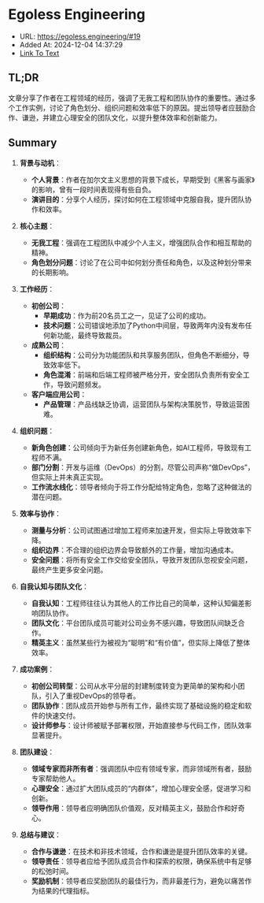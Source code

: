 # Egoless Engineering
- URL: https://egoless.engineering/#19
- Added At: 2024-12-04 14:37:29
- [Link To Text](2024-12-04-egoless-engineering_raw.md)

## TL;DR
文章分享了作者在工程领域的经历，强调了无我工程和团队协作的重要性。通过多个工作实例，讨论了角色划分、组织问题和效率低下的原因。提出领导者应鼓励合作、谦逊，并建立心理安全的团队文化，以提升整体效率和创新能力。

## Summary
1. **背景与动机**：
   - **个人背景**：作者在加尔文主义思想的背景下成长，早期受到《黑客与画家》的影响，曾有一段时间表现得有些自负。
   - **演讲目的**：分享个人经历，探讨如何在工程领域中克服自我，提升团队协作和效率。

2. **核心主题**：
   - **无我工程**：强调在工程团队中减少个人主义，增强团队合作和相互帮助的精神。
   - **角色划分问题**：讨论了在公司中如何划分责任和角色，以及这种划分带来的长期影响。

3. **工作经历**：
   - **初创公司**：
     - **早期成功**：作为前20名员工之一，见证了公司的成功。
     - **技术问题**：公司错误地添加了Python中间层，导致两年内没有发布任何新功能，最终导致裁员。
   - **成熟公司**：
     - **组织结构**：公司分为功能团队和共享服务团队，但角色不断细分，导致效率低下。
     - **角色混淆**：前端和后端工程师被严格分开，安全团队负责所有安全工作，导致问题频发。
   - **客户端应用公司**：
     - **产品管理**：产品线缺乏协调，运营团队与架构决策脱节，导致运营困难。

4. **组织问题**：
   - **新角色创建**：公司倾向于为新任务创建新角色，如AI工程师，导致现有工程师不满。
   - **部门分割**：开发与运维（DevOps）的分割，尽管公司声称“做DevOps”，但实际上并未真正实现。
   - **工作流水线化**：领导者倾向于将工作分配给特定角色，忽略了这种做法的潜在问题。

5. **效率与协作**：
   - **测量与分析**：公司试图通过增加工程师来加速开发，但实际上导致效率下降。
   - **组织边界**：不合理的组织边界会导致额外的工作量，增加沟通成本。
   - **安全问题**：将所有安全工作交给安全团队，导致开发团队忽视安全问题，最终产生更多安全问题。

6. **自我认知与团队文化**：
   - **自我认知**：工程师往往认为其他人的工作比自己的简单，这种认知偏差影响团队协作。
   - **团队文化**：平台团队成员可能对公司业务不感兴趣，导致团队间缺乏合作。
   - **精英主义**：虽然某些行为被视为“聪明”和“有价值”，但实际上降低了整体效率。

7. **成功案例**：
   - **初创公司转型**：公司从水平分层的封建制度转变为更简单的架构和小团队，引入了重视DevOps的领导者。
   - **团队协作**：团队成员开始参与所有工作，最终实现了基础设施的稳定和软件的快速交付。
   - **设计师参与**：设计师被赋予部署权限，开始直接参与代码工作，团队效率显著提升。

8. **团队建设**：
   - **领域专家而非所有者**：强调团队中应有领域专家，而非领域所有者，鼓励专家帮助他人。
   - **心理安全**：通过扩大团队成员的“内群体”，增加心理安全感，促进学习和创新。
   - **领导作用**：领导者应明确团队价值观，反对精英主义，鼓励合作和好奇心。

9. **总结与建议**：
   - **合作与谦逊**：在技术和非技术领域，合作和谦逊是提升团队效率的关键。
   - **领导责任**：领导者应给予团队成员合作和探索的权限，确保系统中有足够的松弛时间。
   - **奖励机制**：领导者应奖励团队的最佳行为，而非最差行为，避免以痛苦作为结果的代理指标。
